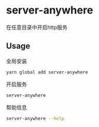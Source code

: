 # server-anywhere

在任意目录中开启http服务

## Usage

全局安装

```bash
yarn global add server-anywhere
```

开启服务

```bash
server-anywhere
```

帮助信息

```bash
server-anywhere --help
```
